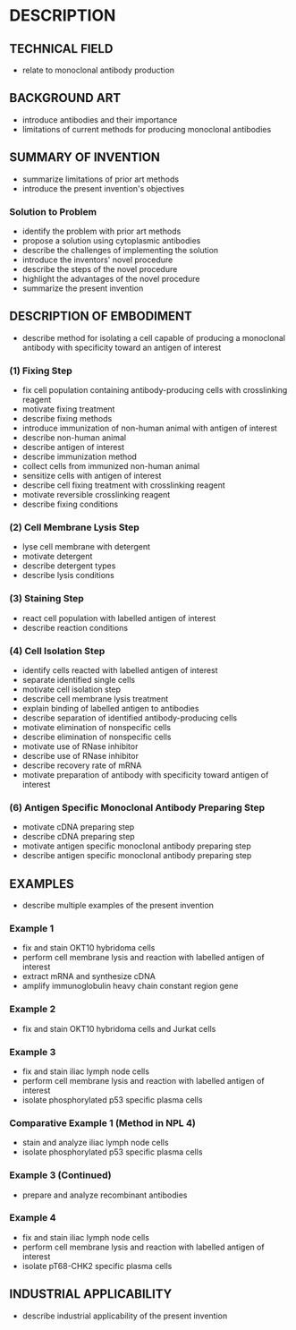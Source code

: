 # DESCRIPTION

## TECHNICAL FIELD

- relate to monoclonal antibody production

## BACKGROUND ART

- introduce antibodies and their importance
- limitations of current methods for producing monoclonal antibodies

## SUMMARY OF INVENTION

- summarize limitations of prior art methods
- introduce the present invention's objectives

### Solution to Problem

- identify the problem with prior art methods
- propose a solution using cytoplasmic antibodies
- describe the challenges of implementing the solution
- introduce the inventors' novel procedure
- describe the steps of the novel procedure
- highlight the advantages of the novel procedure
- summarize the present invention

## DESCRIPTION OF EMBODIMENT

- describe method for isolating a cell capable of producing a monoclonal antibody with specificity toward an antigen of interest

### (1) Fixing Step

- fix cell population containing antibody-producing cells with crosslinking reagent
- motivate fixing treatment
- describe fixing methods
- introduce immunization of non-human animal with antigen of interest
- describe non-human animal
- describe antigen of interest
- describe immunization method
- collect cells from immunized non-human animal
- sensitize cells with antigen of interest
- describe cell fixing treatment with crosslinking reagent
- motivate reversible crosslinking reagent
- describe fixing conditions

### (2) Cell Membrane Lysis Step

- lyse cell membrane with detergent
- motivate detergent
- describe detergent types
- describe lysis conditions

### (3) Staining Step

- react cell population with labelled antigen of interest
- describe reaction conditions

### (4) Cell Isolation Step

- identify cells reacted with labelled antigen of interest
- separate identified single cells
- motivate cell isolation step
- describe cell membrane lysis treatment
- explain binding of labelled antigen to antibodies
- describe separation of identified antibody-producing cells
- motivate elimination of nonspecific cells
- describe elimination of nonspecific cells
- motivate use of RNase inhibitor
- describe use of RNase inhibitor
- describe recovery rate of mRNA
- motivate preparation of antibody with specificity toward antigen of interest

### (6) Antigen Specific Monoclonal Antibody Preparing Step

- motivate cDNA preparing step
- describe cDNA preparing step
- motivate antigen specific monoclonal antibody preparing step
- describe antigen specific monoclonal antibody preparing step

## EXAMPLES

- describe multiple examples of the present invention

### Example 1

- fix and stain OKT10 hybridoma cells
- perform cell membrane lysis and reaction with labelled antigen of interest
- extract mRNA and synthesize cDNA
- amplify immunoglobulin heavy chain constant region gene

### Example 2

- fix and stain OKT10 hybridoma cells and Jurkat cells

### Example 3

- fix and stain iliac lymph node cells
- perform cell membrane lysis and reaction with labelled antigen of interest
- isolate phosphorylated p53 specific plasma cells

### Comparative Example 1 (Method in NPL 4)

- stain and analyze iliac lymph node cells
- isolate phosphorylated p53 specific plasma cells

### Example 3 (Continued)

- prepare and analyze recombinant antibodies

### Example 4

- fix and stain iliac lymph node cells
- perform cell membrane lysis and reaction with labelled antigen of interest
- isolate pT68-CHK2 specific plasma cells

## INDUSTRIAL APPLICABILITY

- describe industrial applicability of the present invention

